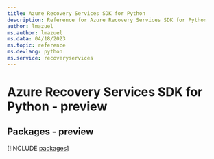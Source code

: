 ```yaml
---
title: Azure Recovery Services SDK for Python
description: Reference for Azure Recovery Services SDK for Python
author: lmazuel
ms.author: lmazuel
ms.data: 04/18/2023
ms.topic: reference
ms.devlang: python
ms.service: recoveryservices
---
```

# Azure Recovery Services SDK for Python - preview
## Packages - preview
[!INCLUDE [packages](recovery-services-index.md)]